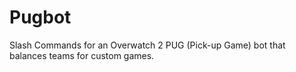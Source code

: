 # Pugbot
Slash Commands for an Overwatch 2 PUG (Pick-up Game) bot that balances teams for custom games.
